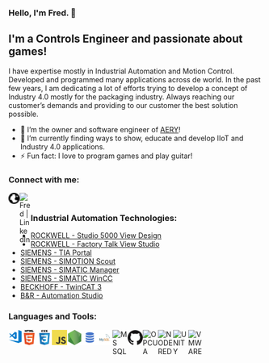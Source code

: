 ### Hello, I'm Fred. 👋

## I'm a Controls Engineer and passionate about games!
I have expertise mostly in Industrial Automation and Motion Control. Developed and programmed many applications across de world. 
In the past few years, I am dedicating a lot of efforts trying to develop a concept of Industry 4.0 mostly for the packaging industry.  Always reaching our customer’s demands and providing to our customer the best solution possible.

- 🔭 I’m the owner and software engineer of [AERY][website]!
- 🌱 I’m currently finding ways to show, educate and develop IIoT and Industry 4.0 applications.
- ⚡ Fun fact: I love to program games and play guitar!

### Connect with me:

[<img align="left" alt="aery.com.br" width="22px" src="https://raw.githubusercontent.com/iconic/open-iconic/master/svg/globe.svg" />][website]
[<img align="left" alt="Fred | LinkedIn" width="22px" src="https://cdn.jsdelivr.net/npm/simple-icons@v3/icons/linkedin.svg" />][linkedin]
<br />

### Industrial Automation Technologies:

- [ROCKWELL - Studio 5000 View Design][ra]
- [ROCKWELL - Factory Talk View Studio][ra]
- [SIEMENS - TIA Portal][siemens]
- [SIEMENS - SIMOTION Scout][siemens]
- [SIEMENS - SIMATIC Manager][siemens]
- [SIEMENS - SIMATIC WinCC][siemens]
- [BECKHOFF - TwinCAT 3][beckhoff]
- [B&R - Automation Studio][ber]

### Languages and Tools:

[<img align="left" alt="Visual Studio Code" width="26px" src="https://raw.githubusercontent.com/github/explore/80688e429a7d4ef2fca1e82350fe8e3517d3494d/topics/visual-studio-code/visual-studio-code.png" />][website]

[<img align="left" alt="HTML5" width="30px" src="https://raw.githubusercontent.com/github/explore/80688e429a7d4ef2fca1e82350fe8e3517d3494d/topics/html/html.png" />][website]
[<img align="left" alt="CSS3" width="30px" src="https://raw.githubusercontent.com/github/explore/80688e429a7d4ef2fca1e82350fe8e3517d3494d/topics/css/css.png" />][website]
[<img align="left" alt="JavaScript" width="30px" src="https://raw.githubusercontent.com/github/explore/80688e429a7d4ef2fca1e82350fe8e3517d3494d/topics/javascript/javascript.png" />][website]
[<img align="left" alt="Node.js" width="30px" src="https://raw.githubusercontent.com/github/explore/80688e429a7d4ef2fca1e82350fe8e3517d3494d/topics/nodejs/nodejs.png" />][website]
[<img align="left" alt="SQL" width="30px" src="https://raw.githubusercontent.com/github/explore/80688e429a7d4ef2fca1e82350fe8e3517d3494d/topics/sql/sql.png" />][website]
[<img align="left" alt="MySQL" width="30px" src="https://raw.githubusercontent.com/github/explore/80688e429a7d4ef2fca1e82350fe8e3517d3494d/topics/mysql/mysql.png" />][website]
[<img align="left" alt="MS SQL" width="30px" src="https://cdn.worldvectorlogo.com/logos/microsoft-sql-server.svg" />][website]
[<img align="left" alt="GitHub" width="30px" src="https://raw.githubusercontent.com/github/explore/78df643247d429f6cc873026c0622819ad797942/topics/github/github.png" />][website]
[<img align="left" alt="OPCUA" width="30px" src="https://encrypted-tbn0.gstatic.com/images?q=tbn%3AANd9GcSITzH0aul9-Wa7F5sykeVtvDv981bL_qBZDw&usqp=CAU" />][website]
[<img align="left" alt="NODERED" width="30px" src="https://ajornadadetchellita.files.wordpress.com/2017/07/node-red-icon-2.png?w=512" />][website]
[<img align="left" alt="UNITY" width="30px" src="https://cdn0.iconfinder.com/data/icons/web-social-and-folder-icons/512/Unity_3D.png" />][website]
[<img align="left" alt="VMWARE" width="30px" src="https://chocolatey.org/content/packageimages/vmware-workstation-player.15.5.6.16341506.png" />][website]

<br />
<br />

[website]: https://aery.com.br
[linkedin]: https://www.linkedin.com/in/frederico-mantovani-621b223b
[ra]: https://www.rockwellautomation.com/pt-br.html
[siemens]: https://new.siemens.com/br/pt/produtos/automacao/software-industria/automacao-industrial/tia-portal.html
[beckhoff]: https://beckhoff.com/
[ber]: https://www.br-automation.com/

